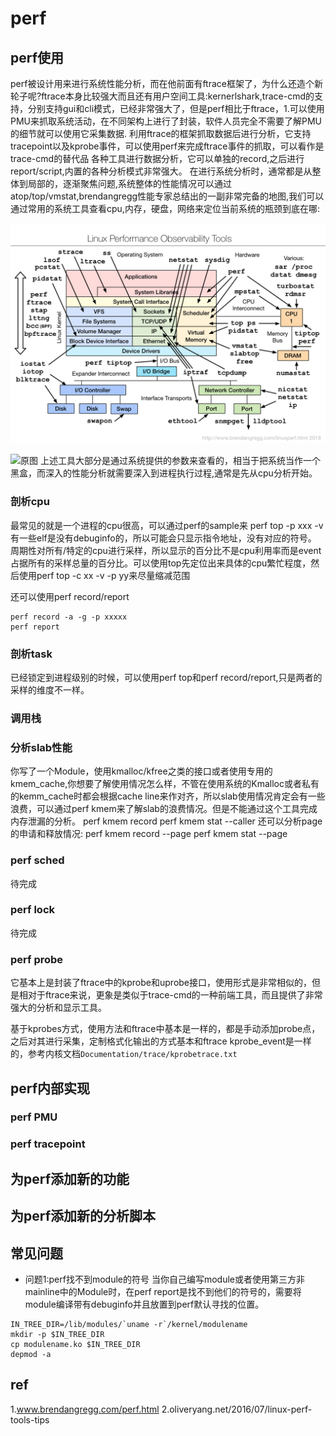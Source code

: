 # perf
## perf使用
perf被设计用来进行系统性能分析，而在他前面有ftrace框架了，为什么还造个新轮子呢?ftrace本身比较强大而且还有用户空间工具:kernerlshark,trace-cmd的支持，分别支持gui和cli模式，已经非常强大了，但是perf相比于ftrace，1.可以使用PMU来抓取系统活动，在不同架构上进行了封装，软件人员完全不需要了解PMU的细节就可以使用它采集数据.
利用ftrace的框架抓取数据后进行分析，它支持tracepoint以及kprobe事件，可以使用perf来完成ftrace事件的抓取，可以看作是trace-cmd的替代品
各种工具进行数据分析，它可以单独的record,之后进行report/script,内置的各种分析模式非常强大。
在进行系统分析时，通常都是从整体到局部的，逐渐聚焦问题,系统整体的性能情况可以通过atop/top/vmstat,brendangregg性能专家总结出的一副非常完备的地图,我们可以通过常用的系统工具查看cpu,内存，硬盘，网络来定位当前系统的瓶颈到底在哪:

![image](../images/linux_observability_tools.png)

![原图](www.brendangregg.com/Perf/linux_observability_tools.png)
上述工具大部分是通过系统提供的参数来查看的，相当于把系统当作一个黑盒，而深入的性能分析就需要深入到进程执行过程,通常是先从cpu分析开始。

### 剖析cpu
最常见的就是一个进程的cpu很高，可以通过perf的sample来
perf top -p xxx -v
有一些elf是没有debuginfo的，所以可能会只显示指令地址，没有对应的符号。
周期性对所有/特定的cpu进行采样，所以显示的百分比不是cpu利用率而是event占据所有的采样总量的百分比。可以使用top先定位出来具体的cpu繁忙程度，然后使用perf top -c xx -v -p yy来尽量缩减范围

还可以使用perf record/report
```
perf record -a -g -p xxxxx
perf report
```
### 剖析task
已经锁定到进程级别的时候，可以使用perf top和perf record/report,只是两者的采样的维度不一样。
### 调用栈


### 分析slab性能
你写了一个Module，使用kmalloc/kfree之类的接口或者使用专用的kmem_cache,你想要了解使用情况怎么样，不管在使用系统的Kmalloc或者私有的kemm_cache时都会根据cache line来作对齐，所以slab使用情况肯定会有一些浪费，可以通过perf kmem来了解slab的浪费情况。但是不能通过这个工具完成内存泄漏的分析。
perf kmem record
perf kmem stat --caller
还可以分析page的申请和释放情况:
perf kmem record --page
perf kmem stat --page
### perf sched
待完成
### perf lock
待完成
### perf probe
它基本上是封装了ftrace中的kprobe和uprobe接口，使用形式是非常相似的，但是相对于ftrace来说，更象是类似于trace-cmd的一种前端工具，而且提供了非常强大的分析和显示工具。

基于kprobes方式，使用方法和ftrace中基本是一样的，都是手动添加probe点，之后对其进行采集，定制格式化输出的方式基本和ftrace kprobe_event是一样的，参考内核文档`Documentation/trace/kprobetrace.txt`

## perf内部实现
### perf PMU
### perf tracepoint

## 为perf添加新的功能
## 为perf添加新的分析脚本
## 常见问题
- 问题1:perf找不到module的符号
当你自己编写module或者使用第三方非mainline中的Module时，在perf report是找不到他们的符号的，需要将module编译带有debuginfo并且放置到perf默认寻找的位置。

```
IN_TREE_DIR=/lib/modules/`uname -r`/kernel/modulename
mkdir -p $IN_TREE_DIR
cp modulename.ko $IN_TREE_DIR
depmod -a
```

## ref
1.www.brendangregg.com/perf.html
2.oliveryang.net/2016/07/linux-perf-tools-tips
